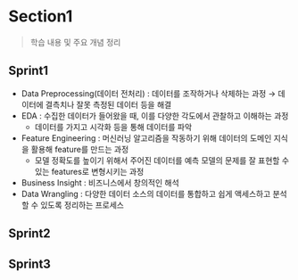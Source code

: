 # Section1

> 학습 내용 및 주요 개념 정리

## Sprint1

- Data Preprocessing(데이터 전처리) : 데이터를 조작하거나 삭제하는 과정
    → 데이터에 결측치나 잘못 측정된 데이터 등을 해결
- EDA : 수집한 데이터가 들어왔을 때, 이를 다양한 각도에서 관찰하고 이해하는 과정
  - 데이터를 가지고 시각화 등을 통해 데이터를 파악
- Feature Engineering : 머신러닝 알고리즘을 작동하기 위해 데이터의 도메인 지식을 활용해 feature를 만드는 과정
  - 모델 정확도를 높이기 위해서 주어진 데이터를 예측 모델의 문제를 잘 표현할 수 있는 features로 변형시키는 과정
- Business Insight : 비즈니스에서 창의적인 해석
- Data Wrangling : 다양한 데이터 소스의 데이터를 통합하고 쉽게 액세스하고 분석할 수 있도록 정리하는 프로세스

## Sprint2



## Sprint3


